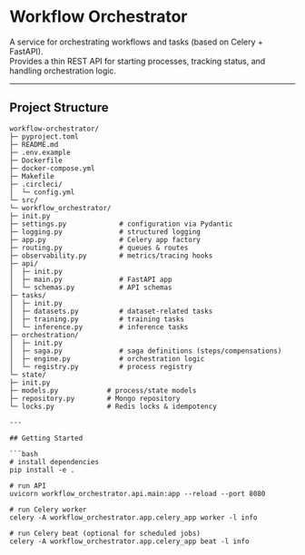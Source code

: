 # Workflow Orchestrator

A service for orchestrating workflows and tasks (based on Celery + FastAPI).  
Provides a thin REST API for starting processes, tracking status, and handling orchestration logic.

---

## Project Structure

```bas
workflow-orchestrator/
├─ pyproject.toml
├─ README.md
├─ .env.example
├─ Dockerfile
├─ docker-compose.yml
├─ Makefile
├─ .circleci/
│  └─ config.yml
└─ src/
└─ workflow_orchestrator/
├─ init.py
├─ settings.py             # configuration via Pydantic
├─ logging.py              # structured logging
├─ app.py                  # Celery app factory
├─ routing.py              # queues & routes
├─ observability.py        # metrics/tracing hooks
├─ api/
│  ├─ init.py
│  ├─ main.py              # FastAPI app
│  └─ schemas.py           # API schemas
├─ tasks/
│  ├─ init.py
│  ├─ datasets.py          # dataset-related tasks
│  ├─ training.py          # training tasks
│  └─ inference.py         # inference tasks
├─ orchestration/
│  ├─ init.py
│  ├─ saga.py              # saga definitions (steps/compensations)
│  ├─ engine.py            # orchestration logic
│  └─ registry.py          # process registry
└─ state/
├─ init.py
├─ models.py            # process/state models
├─ repository.py        # Mongo repository
└─ locks.py             # Redis locks & idempotency

---

## Getting Started

```bash
# install dependencies
pip install -e .

# run API
uvicorn workflow_orchestrator.api.main:app --reload --port 8080

# run Celery worker
celery -A workflow_orchestrator.app.celery_app worker -l info

# run Celery beat (optional for scheduled jobs)
celery -A workflow_orchestrator.app.celery_app beat -l info

